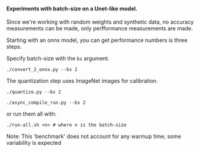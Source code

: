 
#### Experiments with batch-size on a Unet-like model.

Since we're working with random weights and synthetic data, no accuracy measurements can be made, only perfformance measurements are made.

Starting with an onnx model, you can get performance numbers is three steps.

Specify batch-size with the `bs` argument. 

```
./convert_2_onnx.py --bs 2
```
The quantization step uses ImageNet images for calibration. 
```
./quantize.py --bs 2

./async_compile_run.py --bs 2
```

or run them all with:

```
./run-all.sh <n> # where n is the batch-size
```

Note: This 'benchmark' does not account for any warmup time; some variability is expected
